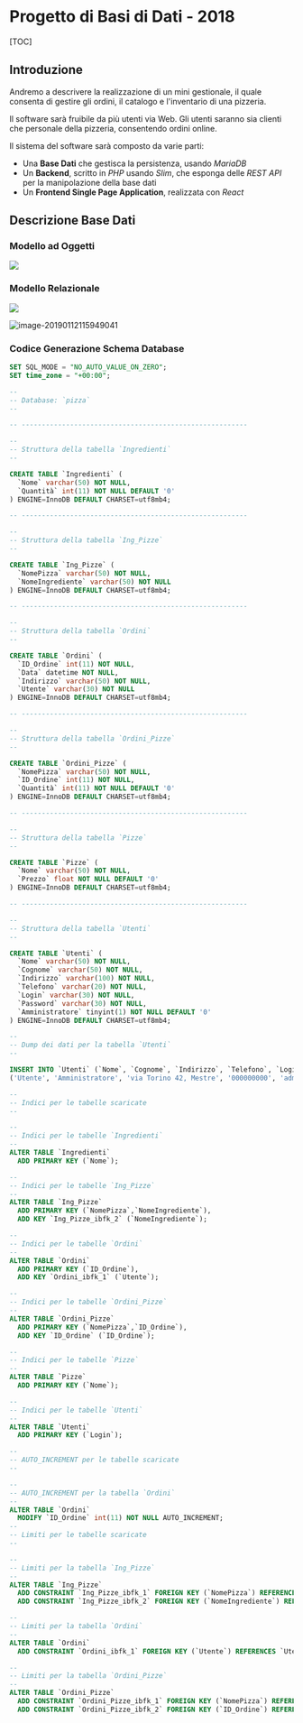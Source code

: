 # Progetto di Basi di Dati - 2018

[TOC]

## Introduzione

Andremo a descrivere la realizzazione di un mini gestionale, il quale consenta di gestire gli ordini, il catalogo e l'inventario di una pizzeria.

Il software sarà fruibile da più utenti via Web. Gli utenti saranno sia clienti che personale della pizzeria, consentendo ordini online.

Il sistema del software sarà composto da varie parti:

- Una **Base Dati** che gestisca la persistenza, usando *MariaDB*
- Un **Backend**, scritto in *PHP* usando *Slim*, che esponga delle *REST API* per la manipolazione della base dati
- Un **Frontend Single Page Application**, realizzata con *React*

## Descrizione Base Dati

### Modello ad Oggetti

![](obj.svg)

### Modello Relazionale

![](rel.svg)

![image-20190112115949041](rel-pmy.png)

### Codice Generazione Schema Database

```sql
SET SQL_MODE = "NO_AUTO_VALUE_ON_ZERO";
SET time_zone = "+00:00";

--
-- Database: `pizza`
--

-- --------------------------------------------------------

--
-- Struttura della tabella `Ingredienti`
--

CREATE TABLE `Ingredienti` (
  `Nome` varchar(50) NOT NULL,
  `Quantità` int(11) NOT NULL DEFAULT '0'
) ENGINE=InnoDB DEFAULT CHARSET=utf8mb4;

-- --------------------------------------------------------

--
-- Struttura della tabella `Ing_Pizze`
--

CREATE TABLE `Ing_Pizze` (
  `NomePizza` varchar(50) NOT NULL,
  `NomeIngrediente` varchar(50) NOT NULL
) ENGINE=InnoDB DEFAULT CHARSET=utf8mb4;

-- --------------------------------------------------------

--
-- Struttura della tabella `Ordini`
--

CREATE TABLE `Ordini` (
  `ID_Ordine` int(11) NOT NULL,
  `Data` datetime NOT NULL,
  `Indirizzo` varchar(50) NOT NULL,
  `Utente` varchar(30) NOT NULL
) ENGINE=InnoDB DEFAULT CHARSET=utf8mb4;

-- --------------------------------------------------------

--
-- Struttura della tabella `Ordini_Pizze`
--

CREATE TABLE `Ordini_Pizze` (
  `NomePizza` varchar(50) NOT NULL,
  `ID_Ordine` int(11) NOT NULL,
  `Quantità` int(11) NOT NULL DEFAULT '0'
) ENGINE=InnoDB DEFAULT CHARSET=utf8mb4;

-- --------------------------------------------------------

--
-- Struttura della tabella `Pizze`
--

CREATE TABLE `Pizze` (
  `Nome` varchar(50) NOT NULL,
  `Prezzo` float NOT NULL DEFAULT '0'
) ENGINE=InnoDB DEFAULT CHARSET=utf8mb4;

-- --------------------------------------------------------

--
-- Struttura della tabella `Utenti`
--

CREATE TABLE `Utenti` (
  `Nome` varchar(50) NOT NULL,
  `Cognome` varchar(50) NOT NULL,
  `Indirizzo` varchar(100) NOT NULL,
  `Telefono` varchar(20) NOT NULL,
  `Login` varchar(30) NOT NULL,
  `Password` varchar(30) NOT NULL,
  `Amministratore` tinyint(1) NOT NULL DEFAULT '0'
) ENGINE=InnoDB DEFAULT CHARSET=utf8mb4;

--
-- Dump dei dati per la tabella `Utenti`
--

INSERT INTO `Utenti` (`Nome`, `Cognome`, `Indirizzo`, `Telefono`, `Login`, `Password`, `Amministratore`) VALUES
('Utente', 'Amministratore', 'via Torino 42, Mestre', '000000000', 'admin', 'admin', 1);

--
-- Indici per le tabelle scaricate
--

--
-- Indici per le tabelle `Ingredienti`
--
ALTER TABLE `Ingredienti`
  ADD PRIMARY KEY (`Nome`);

--
-- Indici per le tabelle `Ing_Pizze`
--
ALTER TABLE `Ing_Pizze`
  ADD PRIMARY KEY (`NomePizza`,`NomeIngrediente`),
  ADD KEY `Ing_Pizze_ibfk_2` (`NomeIngrediente`);

--
-- Indici per le tabelle `Ordini`
--
ALTER TABLE `Ordini`
  ADD PRIMARY KEY (`ID_Ordine`),
  ADD KEY `Ordini_ibfk_1` (`Utente`);

--
-- Indici per le tabelle `Ordini_Pizze`
--
ALTER TABLE `Ordini_Pizze`
  ADD PRIMARY KEY (`NomePizza`,`ID_Ordine`),
  ADD KEY `ID_Ordine` (`ID_Ordine`);

--
-- Indici per le tabelle `Pizze`
--
ALTER TABLE `Pizze`
  ADD PRIMARY KEY (`Nome`);

--
-- Indici per le tabelle `Utenti`
--
ALTER TABLE `Utenti`
  ADD PRIMARY KEY (`Login`);

--
-- AUTO_INCREMENT per le tabelle scaricate
--

--
-- AUTO_INCREMENT per la tabella `Ordini`
--
ALTER TABLE `Ordini`
  MODIFY `ID_Ordine` int(11) NOT NULL AUTO_INCREMENT;
--
-- Limiti per le tabelle scaricate
--

--
-- Limiti per la tabella `Ing_Pizze`
--
ALTER TABLE `Ing_Pizze`
  ADD CONSTRAINT `Ing_Pizze_ibfk_1` FOREIGN KEY (`NomePizza`) REFERENCES `Pizze` (`Nome`) ON DELETE CASCADE ON UPDATE CASCADE,
  ADD CONSTRAINT `Ing_Pizze_ibfk_2` FOREIGN KEY (`NomeIngrediente`) REFERENCES `Ingredienti` (`Nome`) ON DELETE CASCADE ON UPDATE CASCADE;

--
-- Limiti per la tabella `Ordini`
--
ALTER TABLE `Ordini`
  ADD CONSTRAINT `Ordini_ibfk_1` FOREIGN KEY (`Utente`) REFERENCES `Utenti` (`Login`) ON DELETE CASCADE ON UPDATE CASCADE;

--
-- Limiti per la tabella `Ordini_Pizze`
--
ALTER TABLE `Ordini_Pizze`
  ADD CONSTRAINT `Ordini_Pizze_ibfk_1` FOREIGN KEY (`NomePizza`) REFERENCES `Pizze` (`Nome`) ON DELETE CASCADE ON UPDATE CASCADE,
  ADD CONSTRAINT `Ordini_Pizze_ibfk_2` FOREIGN KEY (`ID_Ordine`) REFERENCES `Ordini` (`ID_Ordine`) ON DELETE CASCADE ON UPDATE CASCADE;


```

